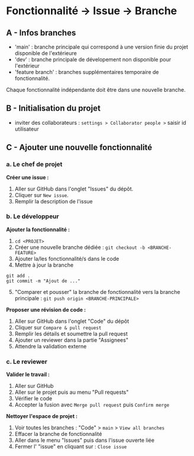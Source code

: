 Fonctionnalité -> Issue -> Branche
===

## A - Infos branches

- 'main' : branche principale qui correspond à une version finie du projet disponible de l'extérieure
- 'dev' : branche principale de dévelopement non disponible pour l'extérieur
- 'feature branch' : branches supplémentaires temporaire de fonctionnalité.

Chaque fonctionnalité indépendante doit être dans une nouvelle branche.

## B - Initialisation du projet

- inviter des collaborateurs : `settings > Collaborator people >` saisir id utilisateur

## C - Ajouter une nouvelle fonctionnalité

### a. Le chef de projet

**Créer une issue :**

1. Aller sur GitHub dans l'onglet "Issues" du dépôt.
2. Cliquer sur `New issue`.
3. Remplir la description de l'issue

### b. Le développeur

**Ajouter la fonctionnalité :**

1. `cd <PROJET>`
2. Créer une nouvelle branche dédiée : `git checkout -b <BRANCHE-FEATURE>`
3. Ajouter la/les fonctionnalité/s dans le code
4. Mettre à jour la branche
```git
git add .
git commit -m "Ajout de ..."
```
5. "Comparer et pousser" la branche de fonctionnalité vers la branche principale : `git push origin <BRANCHE-PRINCIPALE>`

**Proposer une révision de code :**

1. Aller sur GitHub dans l'onglet "Code" du dépôt
2. Cliquer sur `Compare & pull request`
3. Remplir les détails et soumettre la pull request
4. Ajouter un reviewer dans la partie "Assignees"
5. Attendre la validation externe

### c. Le reviewer

**Valider le travail :**

1. Aller sur GitHub
2. Aller sur le projet puis au menu "Pull requests"
3. Vérifier le code
4. Accepter la fusion avec `Merge pull request` puis `Confirm merge`

**Nettoyer l'espace de projet :**

1. Voir toutes les branches : "Code" > `main` > `View all branches`
2. Effacer la branche de fonctionnalité
3. Aller dans le menu "Issues" puis dans l'issue ouverte liée
4. Fermer l' "issue" en cliquant sur : `Close issue`
